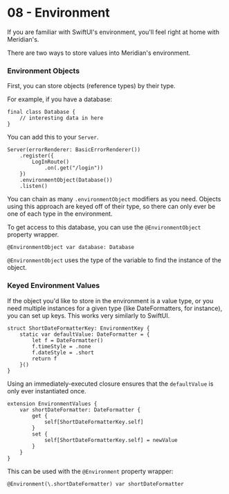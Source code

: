 # 08 - Environment

If you are familiar with SwiftUI's environment, you'll feel right at home with Meridian's. 

There are two ways to store values into Meridian's environment.

### Environment Objects

First, you can store objects (reference types) by their type. 

For example, if you have a database:

    final class Database {
        // interesting data in here
    }

You can add this to your `Server`.

    Server(errorRenderer: BasicErrorRenderer())
        .register({
            LogInRoute()
                .on(.get("/login"))
        })
        .environmentObject(Database())
        .listen()

You can chain as many `.environmentObject` modifiers as you need. Objects using this approach are keyed off of their type, so there can only ever be one of each type in the environment.

To get access to this database, you can use the `@EnvironmentObject` property wrapper.

    @EnvironmentObject var database: Database

`@EnvironmentObject` uses the type of the variable to find the instance of the object.

### Keyed Environment Values

If the object you'd like to store in the environment is a value type, or you need multiple instances for a given type (like DateFormatters, for instance), you can set up keys. This works very similarly to SwiftUI.

    struct ShortDateFormatterKey: EnvironmentKey {
        static var defaultValue: DateFormatter = {
            let f = DateFormatter()
            f.timeStyle = .none
            f.dateStyle = .short
            return f
        }()
    }

Using an immediately-executed closure ensures that the `defaultValue` is only ever instantiated once.

    extension EnvironmentValues {
        var shortDateFormatter: DateFormatter {
            get {
                self[ShortDateFormatterKey.self]
            }
            set {
                self[ShortDateFormatterKey.self] = newValue
            }
        }
    }

This can be used with the `@Environment` property wrapper:

    @Environment(\.shortDateFormatter) var shortDateFormatter

